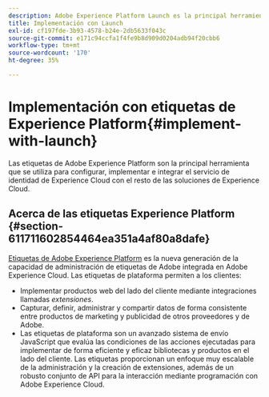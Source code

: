 ```yaml
---
description: Adobe Experience Platform Launch es la principal herramienta que se utiliza para configurar, implementar e integrar el servicio de identidad de Experience Cloud con el resto de las soluciones de Experience Cloud.
title: Implementación con Launch
exl-id: cf197fde-3b93-4578-b24e-2db5633f043c
source-git-commit: e171c94ccfa1f4fe9b8d909d0204adb94f20cbb6
workflow-type: tm+mt
source-wordcount: '170'
ht-degree: 35%

---
```


# Implementación con etiquetas de Experience Platform{#implement-with-launch}

Las etiquetas de Adobe Experience Platform son la principal herramienta que se utiliza para configurar, implementar e integrar el servicio de identidad de Experience Cloud con el resto de las soluciones de Experience Cloud.

## Acerca de las etiquetas Experience Platform {#section-611711602854464ea351a4af80a8dafe}

[Etiquetas de Adobe Experience Platform](https://experienceleague.adobe.com/docs/launch/using/home.html?lang=es) es la nueva generación de la capacidad de administración de etiquetas de Adobe integrada en Adobe Experience Cloud. Las etiquetas de plataforma permiten a los clientes:

* Implementar productos web del lado del cliente mediante integraciones llamadas _extensiones_.
* Capturar, definir, administrar y compartir datos de forma consistente entre productos de marketing y publicidad de otros proveedores y de Adobe.
* Las etiquetas de plataforma son un avanzado sistema de envío JavaScript que evalúa las condiciones de las acciones ejecutadas para implementar de forma eficiente y eficaz bibliotecas y productos en el lado del cliente. Las etiquetas proporcionan un enfoque muy escalable de la administración y la creación de extensiones, además de un robusto conjunto de API para la interacción mediante programación con Adobe Experience Cloud.
